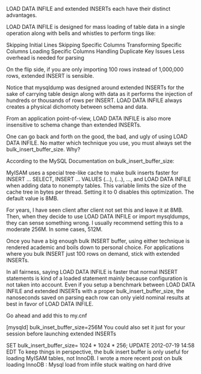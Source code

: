 LOAD DATA INFILE and extended INSERTs each have their distinct advantages.

LOAD DATA INFILE is designed for mass loading of table data in a single operation along with bells and whistles to perform tings like:

Skipping Initial Lines
Skipping Specific Columns
Transforming Specific Columns
Loading Specific Columns
Handling Duplicate Key Issues
Less overhead is needed for parsing

On the flip side, if you are only importing 100 rows instead of 1,000,000 rows, extended INSERT is sensible.

Notice that mysqldump was designed around extended INSERTs for the sake of carrying table design along with data as it performs the injection of hundreds or thousands of rows per INSERT. LOAD DATA INFILE always creates a physical dichomoty between schema and data.

From an application point-of-view, LOAD DATA INFILE is also more insensitive to schema change than extended INSERTs.

One can go back and forth on the good, the bad, and ugly of using LOAD DATA INFILE. No matter which technique you use, you must always set the bulk_insert_buffer_size. Why?

According to the MySQL Documentation on bulk_insert_buffer_size:

MyISAM uses a special tree-like cache to make bulk inserts faster for INSERT ... SELECT, INSERT ... VALUES (...), (...), ..., and LOAD DATA INFILE when adding data to nonempty tables. This variable limits the size of the cache tree in bytes per thread. Setting it to 0 disables this optimization. The default value is 8MB.

For years, I have seen client after client not set this and leave it at 8MB. Then, when they decide to use LOAD DATA INFILE or import mysqldumps, they can sense something wrong. I usually recommend setting this to a moderate 256M. In some cases, 512M.

Once you have a big enough bulk INSERT buffer, using either technique is rendered academic and boils down to personal choice. For applications where you bulk INSERT just 100 rows on demand, stick with extended INSERTs.

In all fairness, saying LOAD DATA INFILE is faster that normal INSERT statements is kind of a loaded statement mainly because configuration is not taken into account. Even if you setup a benchmark between LOAD DATA INFILE and extended INSERTs with a proper bulk_insert_buffer_size, the nanoseconds saved on parsing each row can only yield nominal results at best in favor of LOAD DATA INFILE.

Go ahead and add this to my.cnf

[mysqld]
bulk_inset_buffer_size=256M
You could also set it just for your session before launching extended INSERTs

SET bulk_insert_buffer_size= 1024 * 1024 * 256;
UPDATE 2012-07-19 14:58 EDT
To keep things in perspective, the bulk insert buffer is only useful for loading MyISAM tables, not InnoDB. I wrote a more recent post on bulk loading InnoDB : Mysql load from infile stuck waiting on hard drive